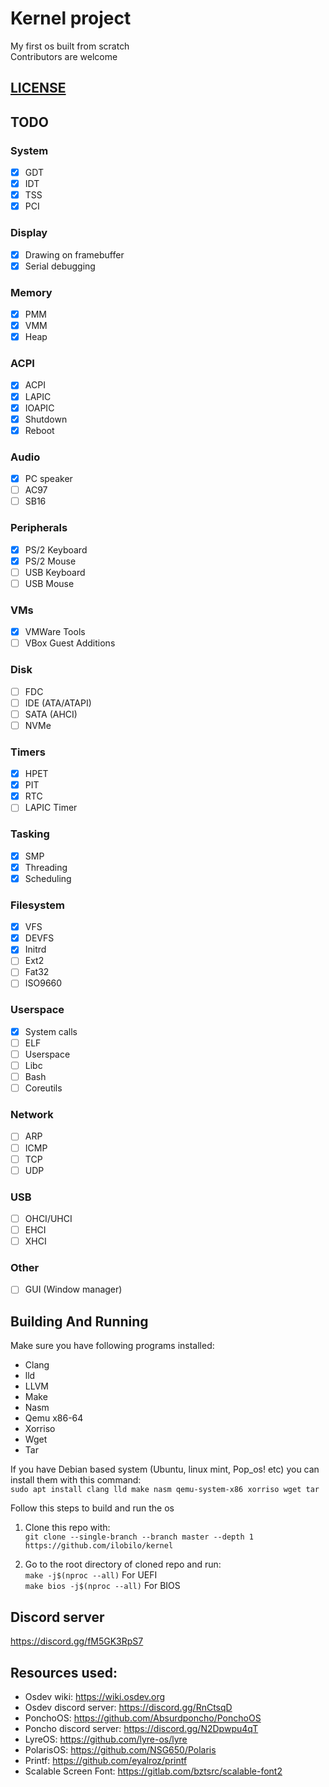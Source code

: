 # Kernel project
My first os built from scratch<br />
Contributors are welcome

## [LICENSE](LICENSE)

## TODO

### System
- [x] GDT
- [x] IDT
- [x] TSS
- [x] PCI

### Display
- [x] Drawing on framebuffer
- [x] Serial debugging

### Memory
- [x] PMM
- [x] VMM
- [x] Heap

### ACPI
- [x] ACPI
- [x] LAPIC
- [x] IOAPIC
- [x] Shutdown
- [x] Reboot

### Audio
- [x] PC speaker
- [ ] AC97
- [ ] SB16

### Peripherals
- [x] PS/2 Keyboard
- [x] PS/2 Mouse
- [ ] USB Keyboard
- [ ] USB Mouse

### VMs
- [x] VMWare Tools
- [ ] VBox Guest Additions

### Disk
- [ ] FDC
- [ ] IDE (ATA/ATAPI)
- [ ] SATA (AHCI)
- [ ] NVMe

### Timers
- [x] HPET
- [x] PIT
- [x] RTC
- [ ] LAPIC Timer

### Tasking
- [x] SMP
- [x] Threading
- [x] Scheduling

### Filesystem
- [x] VFS
- [x] DEVFS
- [x] Initrd
- [ ] Ext2
- [ ] Fat32
- [ ] ISO9660

### Userspace
- [x] System calls
- [ ] ELF
- [ ] Userspace
- [ ] Libc
- [ ] Bash
- [ ] Coreutils

### Network
- [ ] ARP
- [ ] ICMP
- [ ] TCP
- [ ] UDP

### USB
- [ ] OHCI/UHCI
- [ ] EHCI
- [ ] XHCI

### Other
- [ ] GUI (Window manager)

## Building And Running

Make sure you have following programs installed:
* Clang
* lld
* LLVM
* Make
* Nasm
* Qemu x86-64
* Xorriso
* Wget
* Tar

If you have Debian based system (Ubuntu, linux mint, Pop_os! etc) you can install them with this command:</br>
```sudo apt install clang lld make nasm qemu-system-x86 xorriso wget tar```

Follow this steps to build and run the os
1. Clone this repo with:</br>
``git clone --single-branch --branch master --depth 1 https://github.com/ilobilo/kernel``

2. Go to the root directory of cloned repo and run:<br />
``make -j$(nproc --all)`` For UEFI</br>
``make bios -j$(nproc --all)`` For BIOS</br>

## Discord server
https://discord.gg/fM5GK3RpS7

## Resources used:
* Osdev wiki: https://wiki.osdev.org
* Osdev discord server: https://discord.gg/RnCtsqD
* PonchoOS: https://github.com/Absurdponcho/PonchoOS
* Poncho discord server: https://discord.gg/N2Dpwpu4qT
* LyreOS: https://github.com/lyre-os/lyre
* PolarisOS: https://github.com/NSG650/Polaris
* Printf: https://github.com/eyalroz/printf
* Scalable Screen Font: https://gitlab.com/bztsrc/scalable-font2